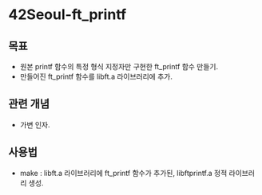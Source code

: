 # 42Seoul-ft_printf

## 목표
- 원본 printf 함수의 특정 형식 지정자만 구현한 ft_printf 함수 만들기.
- 만들어진 ft_printf 함수를 libft.a 라이브러리에 추가.

## 관련 개념
- 가변 인자.

## 사용법
- make : libft.a 라이브러리에 ft_printf 함수가 추가된, libftprintf.a 정적 라이브러리 생성.
